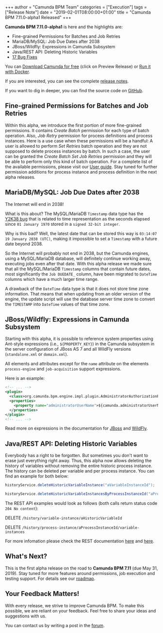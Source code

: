 +++
author = "Camunda BPM Team"
categories = ["Execution"]
tags = ["Release Note"]
date = "2019-02-01T08:00:00+01:00"
title = "Camunda BPM 7.11.0-alpha1 Released"
+++

**Camunda BPM 7.11.0-alpha1** is here and the highlights are:

* Fine-grained Permissions for Batches and Job Retries
* MariaDB/MySQL: Job Due Dates after 2038
* JBoss/Wildfly: Expressions in Camunda Subsystem
* Java/REST API: Deleting Historic Variables
* [17 Bug Fixes](https://app.camunda.com/jira/issues/?jql=issuetype%20%3D%20%22Bug%20Report%22%20AND%20fixVersion%20%3D%207.11.0-alpha1)

You can [Download Camunda for free](https://camunda.com/download/) (click on Preview Release) or [Run it with Docker](https://hub.docker.com/r/camunda/camunda-bpm-platform/).


If you are interested, you can see the complete [release notes](https://app.camunda.com/jira/secure/ReleaseNote.jspa?projectId=10230&version=15370).

If you want to dig in deeper, you can find the source code on [GitHub](https://github.com/camunda/camunda-bpm-platform/releases/tag/7.11.0-alpha1).

<!--more-->

## Fine-grained Permissions for Batches and Job Retries

Within this alpha, we introduce the first portion of more fine-grained permissions. It contains *Create Batch* permission for each type of batch operation. Also, *Job Retry* permission for process definitions and process instances. Here is a use case when these permissions will be a handful: A user is allowed to perform *Set Retries* batch operation and they are not supposed to delete process instances by batch. In such a case, the user can be granted the *Create Batch Set Job Retries* permission and they will be able to perform only this kind of batch operation. For a complete list of the available permissions, please visit our [User guide](https://docs.camunda.org/manual/latest/user-guide/process-engine/authorization-service/#additional-batch-permissions). Stay tuned for further permission additions for process instance and process definition in the next alpha releases.

## MariaDB/MySQL: Job Due Dates after 2038

The Internet will end in 2038!

What is this about? The MySQL/MariaDB `Timestamp` data type has the [Y2K38 bug](https://en.wikipedia.org/wiki/Year_2038_problem) that is related to time representation as the seconds elapsed since `01 January 1970` stored in a `signed 32-bit integer`.

Why is this bad? Well, the latest date that can be stored this way is `03:14:07 19 January 2038 (UTC)`, making it impossible to set a `Timestamp` with a future date beyond 2038.

So the Internet will probably not end in 2038, but the Camunda engines, using a MySQL/MariaDB database, will definitely continue working away, executing jobs even after that date. With this alpha release we made sure that all the MySQL/MariaDB `Timestamp` columns that contain future dates, most significantly the `Job DUEDATE_` column, have been migrated to `DateTime` columns which have a much larger time range.

A drawback of the `DateTime` data type is that it does not store time zone information. That means that when updating from an older version of the engine, the update script will use the database server time zone to convert the `TIMESTAMP` into `DateTime` values of that time zone.

## JBoss/Wildfly: Expressions in Camunda Subsystem

Starting with this alpha, it is possible to reference system properties using Ant-style expressions (i.e., `${PROPERTY_KEY}`) in the Camunda subsystem in the server configuration of JBoss AS 7 and all WildFly versions (`standalone.xml` or `domain.xml`).

All elements and attributes except for the `name` attribute on the elements `process-engine` and `job-acquisition` support expressions.

Here is an example:

```xml
<!-- ... -->
<plugin>
  <class>org.camunda.bpm.engine.impl.plugin.AdministratorAuthorizationPlugin</class>
  <properties>
    <property name="administratorUserName">${camunda.administratorUserName}</property>
  </properties>
</plugin>
<!-- ... -->
```

Read more on expressions in the documentation for [JBoss](https://docs.jboss.org/author/display/AS71/Expressions) and [WildFly](http://docs.wildfly.org/15/Extending_WildFly.html#expressions).

## Java/REST API: Deleting Historic Variables

Everybody has a right to be forgotten. But sometimes you don't want to erase just everything right away.
Thus, this alpha now allows deleting the history of variables without removing the entire historic process instance.
The history can be deleted per variable and per process instance. You can find an example for both below:

```java
historyService.deleteHistoricVariableInstance("aVariableInstanceId");

historyService.deleteHistoricVariableInstancesByProcessInstanceId("aProcessInstanceId");
```

The REST API examples would look as follows (both calls return status code `204 No content`):

DELETE `/history/variable-instance/aHistoricVariableId`

DELETE `/history/process-instance/aProcessInstanceId/variable-instances`

For more infomation please check the REST documentation [here](https://docs.camunda.org/manual/latest/reference/rest/history/variable-instance/delete-variable-instance/) and [here](https://docs.camunda.org/manual/latest/reference/rest/history/process-instance/delete-variable-instances/).

<!--no-more-->

## What's Next?

This is the first alpha release on the road to **Camunda BPM 7.11** (due May 31, 2019). Stay tuned for more features around permissions, job execution and testing support. For details see our [roadmap](https://camunda.com/learn/community/#roadmap).

## Your Feedback Matters!

With every release, we strive to improve Camunda BPM. To make this possible, we are reliant on your feedback. Feel free to share your ideas and suggestions with us.

You can contact us by writing a post in the [forum](https://forum.camunda.org/).
